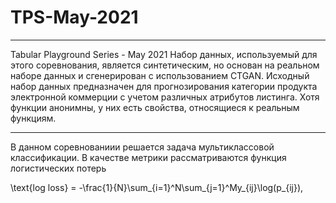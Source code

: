 # TPS-May-2021
____
Tabular Playground Series - May 2021
Набор данных, используемый для этого соревнования, является синтетическим, но основан на реальном наборе данных и сгенерирован с использованием CTGAN. Исходный набор данных предназначен для прогнозирования категории продукта электронной коммерции с учетом различных атрибутов листинга. Хотя функции анонимны, у них есть свойства, относящиеся к реальным функциям.
____

В данном соревнованиии решается задача мультиклассовой классификации. В качестве метрики рассматриваются функция логистических потерь

\text{log loss} = -\frac{1}{N}\sum_{i=1}^N\sum_{j=1}^My_{ij}\log(p_{ij}),
